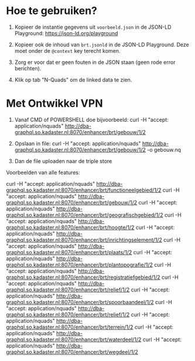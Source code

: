 # Hoe te gebruiken?

1. Kopieer de instantie gegevens uit `voorbeeld.json` in de JSON-LD Playground: <https://json-ld.org/playground>

2. Kopieer ook de inhoud van `brt.jsonld` in de JSON-LD Playground.  Deze moet onder de `@context` key terecht komen.

3. Zorg er voor dat er geen fouten in de JSON staan (geen rode error berichten).

4. Klik op tab "N-Quads" om de linked data te zien.


# Met Ontwikkel VPN

1. Vanaf CMD of POWERSHELL doe bijvoorbeeld:  curl -H "accept: application/nquads"  http://dba-graphql.so.kadaster.nl:8070/enhancer/brt/gebouw/1/2 

2. Opslaan in file: curl -H "accept: application/nquads"  http://dba-graphql.so.kadaster.nl:8070/enhancer/brt/gebouw/1/2 -o gebouw.nq

3. Dan de file uploaden naar de triple store


Voorbeelden van alle features:

curl -H "accept: application/nquads"  http://dba-graphql.so.kadaster.nl:8070/enhancer/brt/functioneelgebied/1/2 
curl -H "accept: application/nquads"  http://dba-graphql.so.kadaster.nl:8070/enhancer/brt/gebouw/1/2 
curl -H "accept: application/nquads"  http://dba-graphql.so.kadaster.nl:8070/enhancer/brt/geografischgebied/1/2 
curl -H "accept: application/nquads"  http://dba-graphql.so.kadaster.nl:8070/enhancer/brt/hoogte/1/2 
curl -H "accept: application/nquads"  http://dba-graphql.so.kadaster.nl:8070/enhancer/brt/inrichtingselement/1/2 
curl -H "accept: application/nquads"  http://dba-graphql.so.kadaster.nl:8070/enhancer/brt/plaats/1/2 
curl -H "accept: application/nquads"  http://dba-graphql.so.kadaster.nl:8070/enhancer/brt/plantopografie/1/2 
curl -H "accept: application/nquads"  http://dba-graphql.so.kadaster.nl:8070/enhancer/brt/registratiefgebied/1/2 
curl -H "accept: application/nquads"  http://dba-graphql.so.kadaster.nl:8070/enhancer/brt/relief/1/2 
curl -H "accept: application/nquads"  http://dba-graphql.so.kadaster.nl:8070/enhancer/brt/spoorbaandeel/1/2 
curl -H "accept: application/nquads"  http://dba-graphql.so.kadaster.nl:8070/enhancer/brt/relief/1/2 
curl -H "accept: application/nquads"  http://dba-graphql.so.kadaster.nl:8070/enhancer/brt/terrein/1/2
curl -H "accept: application/nquads"  http://dba-graphql.so.kadaster.nl:8070/enhancer/brt/waterdeel/1/2
curl -H "accept: application/nquads"  http://dba-graphql.so.kadaster.nl:8070/enhancer/brt/wegdeel/1/2
